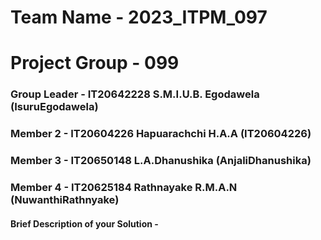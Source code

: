 # Team Name - 2023_ITPM_097
# Project Group - 099

### Group Leader - IT20642228 S.M.I.U.B. Egodawela (IsuruEgodawela)
### Member 2 - IT20604226  Hapuarachchi H.A.A (IT20604226)
### Member 3 - IT20650148  L.A.Dhanushika (AnjaliDhanushika)
### Member 4 - IT20625184 Rathnayake R.M.A.N (NuwanthiRathnyake)

#### Brief Description of your Solution - 
